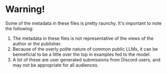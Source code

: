 # Warning!
Some of the metadata in these files is pretty raunchy. It's important to note the following:

1. The metadata in these files is not representative of the views of the author or the publisher.
2. Because of the overly polite nature of common public LLMs, it can be benneficial to be a little over the top in examples fed to the model.
3. A lot of these are user generated submissions from Discord users, and may not be appropriate for all audiences.